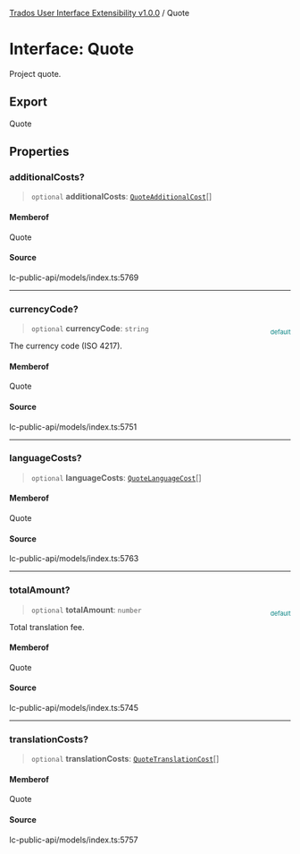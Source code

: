 [Trados User Interface Extensibility v1.0.0](../wiki/globals) / Quote

# Interface: Quote

Project quote.

## Export

Quote

## Properties

### additionalCosts?

> `optional` **additionalCosts**: [`QuoteAdditionalCost`](../wiki/Interface.QuoteAdditionalCost)[]

#### Memberof

Quote

#### Source

lc-public-api/models/index.ts:5769

***

### currencyCode?

> `optional` **currencyCode**: `string`

<div style="display:inline; float:right; color:#008080; margin-top:-23px; font-size:11px">default</div><div style="display: inline;">The currency code (ISO 4217).</div>

#### Memberof

Quote

#### Source

lc-public-api/models/index.ts:5751

***

### languageCosts?

> `optional` **languageCosts**: [`QuoteLanguageCost`](../wiki/Interface.QuoteLanguageCost)[]

#### Memberof

Quote

#### Source

lc-public-api/models/index.ts:5763

***

### totalAmount?

> `optional` **totalAmount**: `number`

<div style="display:inline; float:right; color:#008080; margin-top:-23px; font-size:11px">default</div><div style="display: inline;">Total translation fee.</div>

#### Memberof

Quote

#### Source

lc-public-api/models/index.ts:5745

***

### translationCosts?

> `optional` **translationCosts**: [`QuoteTranslationCost`](../wiki/Interface.QuoteTranslationCost)[]

#### Memberof

Quote

#### Source

lc-public-api/models/index.ts:5757
